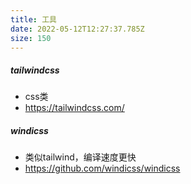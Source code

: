 ```yaml
---
title: 工具
date: 2022-05-12T12:27:37.785Z
size: 150
---
```

##### tailwindcss

- css类
- https://tailwindcss.com/

##### windicss

- 类似tailwind，编译速度更快
- https://github.com/windicss/windicss

